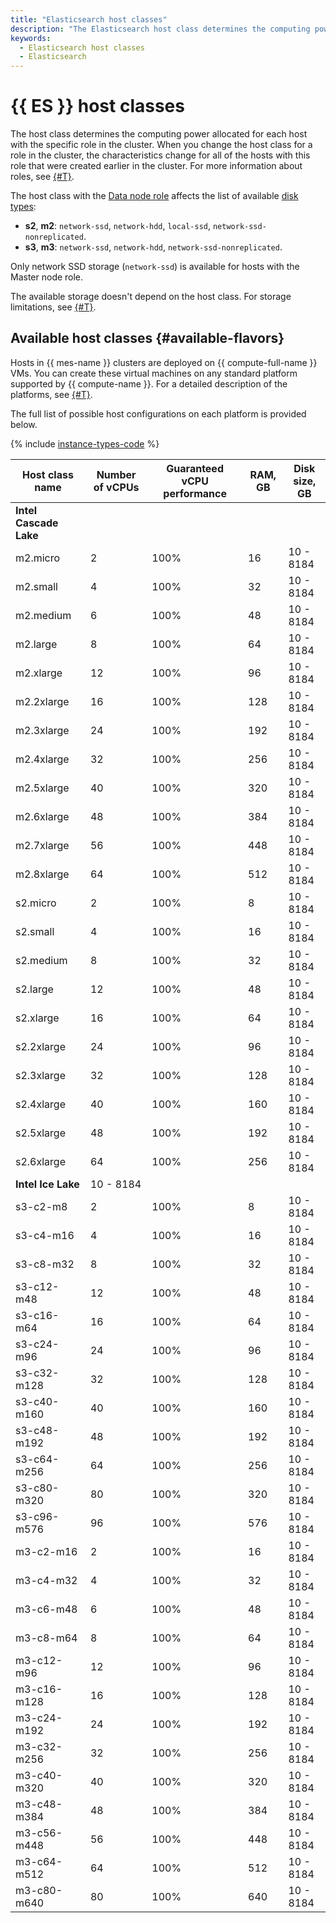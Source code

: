 ```yaml
---
title: "Elasticsearch host classes"
description: "The Elasticsearch host class determines the computing power allocated for each host with the specific role in the cluster. When you change the Elasticsearch host class for a role in the cluster, the characteristics change for all of the hosts with this role that were created earlier in the cluster."
keywords:
  - Elasticsearch host classes
  - Elasticsearch
---
```


# {{ ES }} host classes

The host class determines the computing power allocated for each host with the specific role in the cluster. When you change the host class for a role in the cluster, the characteristics change for all of the hosts with this role that were created earlier in the cluster. For more information about roles, see [{#T}](./index.md).

The host class with the [Data node role](./hosts-roles.md) affects the list of available [disk types](./storage.md):

* **s2**, **m2**: `network-ssd`, `network-hdd`, `local-ssd`, `network-ssd-nonreplicated`.
* **s3**, **m3**: `network-ssd`, `network-hdd`, `network-ssd-nonreplicated`.

Only network SSD storage (`network-ssd`) is available for hosts with the Master node role.


The available storage doesn't depend on the host class. For storage limitations, see [{#T}](limits.md).


## Available host classes {#available-flavors}


Hosts in {{ mes-name }} clusters are deployed on {{ compute-full-name }} VMs. You can create these virtual machines on any standard platform supported by {{ compute-name }}. For a detailed description of the platforms, see [{#T}](../../compute/concepts/vm-platforms.md).

The full list of possible host configurations on each platform is provided below.

{% include [instance-types-code](../../_includes/mdb/mes-instance-types-code.md) %}

| Host class name | Number of vCPUs | Guaranteed vCPU performance | RAM, GB | Disk <br>size, GB |
|-------------------|-----------------|---------------------------|---------|----------------------|
| **Intel Cascade Lake** |
| m2.micro | 2 | 100% | 16 | 10 - 8184 |
| m2.small | 4 | 100% | 32 | 10 - 8184 |
| m2.medium | 6 | 100% | 48 | 10 - 8184 |
| m2.large | 8 | 100% | 64 | 10 - 8184 |
| m2.xlarge | 12 | 100% | 96 | 10 - 8184 |
| m2.2xlarge | 16 | 100% | 128 | 10 - 8184 |
| m2.3xlarge | 24 | 100% | 192 | 10 - 8184 |
| m2.4xlarge | 32 | 100% | 256 | 10 - 8184 |
| m2.5xlarge | 40 | 100% | 320 | 10 - 8184 |
| m2.6xlarge | 48 | 100% | 384 | 10 - 8184 |
| m2.7xlarge | 56 | 100% | 448 | 10 - 8184 |
| m2.8xlarge | 64 | 100% | 512 | 10 - 8184 |
| s2.micro | 2 | 100% | 8 | 10 - 8184 |
| s2.small | 4 | 100% | 16 | 10 - 8184 |
| s2.medium | 8 | 100% | 32 | 10 - 8184 |
| s2.large | 12 | 100% | 48 | 10 - 8184 |
| s2.xlarge | 16 | 100% | 64 | 10 - 8184 |
| s2.2xlarge | 24 | 100% | 96 | 10 - 8184 |
| s2.3xlarge | 32 | 100% | 128 | 10 - 8184 |
| s2.4xlarge | 40 | 100% | 160 | 10 - 8184 |
| s2.5xlarge | 48 | 100% | 192 | 10 - 8184 |
| s2.6xlarge | 64 | 100% | 256 | 10 - 8184 |
| **Intel Ice Lake** | 10 - 8184 |
| s3-c2-m8 | 2 | 100% | 8 | 10 - 8184 |
| s3-c4-m16 | 4 | 100% | 16 | 10 - 8184 |
| s3-c8-m32 | 8 | 100% | 32 | 10 - 8184 |
| s3-c12-m48 | 12 | 100% | 48 | 10 - 8184 |
| s3-c16-m64 | 16 | 100% | 64 | 10 - 8184 |
| s3-c24-m96 | 24 | 100% | 96 | 10 - 8184 |
| s3-c32-m128 | 32 | 100% | 128 | 10 - 8184 |
| s3-c40-m160 | 40 | 100% | 160 | 10 - 8184 |
| s3-c48-m192 | 48 | 100% | 192 | 10 - 8184 |
| s3-c64-m256 | 64 | 100% | 256 | 10 - 8184 |
| s3-c80-m320 | 80 | 100% | 320 | 10 - 8184 |
| s3-c96-m576 | 96 | 100% | 576 | 10 - 8184 |
| m3-c2-m16 | 2 | 100% | 16 | 10 - 8184 |
| m3-c4-m32 | 4 | 100% | 32 | 10 - 8184 |
| m3-c6-m48 | 6 | 100% | 48 | 10 - 8184 |
| m3-c8-m64 | 8 | 100% | 64 | 10 - 8184 |
| m3-c12-m96 | 12 | 100% | 96 | 10 - 8184 |
| m3-c16-m128 | 16 | 100% | 128 | 10 - 8184 |
| m3-c24-m192 | 24 | 100% | 192 | 10 - 8184 |
| m3-c32-m256 | 32 | 100% | 256 | 10 - 8184 |
| m3-c40-m320 | 40 | 100% | 320 | 10 - 8184 |
| m3-c48-m384 | 48 | 100% | 384 | 10 - 8184 |
| m3-c56-m448 | 56 | 100% | 448 | 10 - 8184 |
| m3-c64-m512 | 64 | 100% | 512 | 10 - 8184 |
| m3-c80-m640 | 80 | 100% | 640 | 10 - 8184 |

